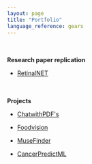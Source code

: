 ```yaml
---
layout: page
title: "Portfolio"
language_reference: gears
---
```


#### Research paper replication
 
-   [RetinalNET](https://github.com/sreedeepEK/RetinalNET)


#### Projects

-   [ChatwithPDF's](https://github.com/sreedeepEK/ChatwithPDF)
 
-   [Foodvision](https://github.com/sreedeepEK/Foodvision.io)

-   [MuseFinder](https://github.com/sreedeepEK/MuseFinder)

-   [CancerPredictML](https://github.com/sreedeepEK/CancerPredictML)



<style>
  html {
    --spacing-spacing-1: .25rem;
    --spacing-spacing-2: .5rem;
    --spacing-spacing-3: .5rem;
    --spacing-spacing-4: 1rem;
    --spacing-spacing-5: 1.5rem;
    --spacing-spacing-6: 2.25rem;
    --spacing-spacing-7: 4.5rem;
    --spacing-spacing-8: 5.25rem;
    --spacing-spacing-9: 9rem;
    --spacing-spacing-10: 11.25rem;
    --spacing-spacing-11: 11.25rem;
  }

  @media (min-width: 768px) {
    html {
      --spacing-spacing-5: 2.25rem;
      --spacing-spacing-6: 3rem;
      --spacing-spacing-7: 5.25rem;
      --spacing-spacing-8: 7rem;
      --spacing-spacing-9: 10rem;
      --spacing-spacing-10: 12.5rem;
      --spacing-spacing-11: 12.5rem;
    }
  }

  h4, h5 {
    margin-top: var(--spacing-spacing-6);
    margin-bottom: var(--spacing-spacing-3);
  }
</style>

